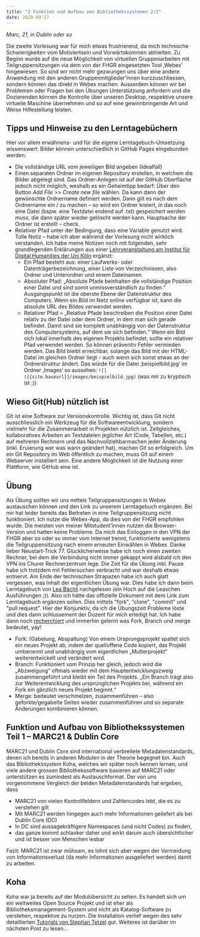```yaml
---
title: "2 Funktion und Aufbau von Bibliothekssystemen 2/2"
date: 2020-09-27
---
```

*Marc, 21, in Dublin oder so*

Die zweite Vorlesung war für mich etwas frustrierend, da mich technische Schwierigkeiten vom Motiviertsein und Vorwärtskommen abhielten. 
Zu Beginn wurde auf die neue Möglichkeit von virtuellen Gruppenarbeiten mit Teilgruppensitzungen via dem von der FHGR eingesetzten Tool ‚Webex‘ hingewiesen. So sind wir nicht mehr gezwungen uns über eine andere Anwendung mit den anderen Gruppenmitglieder’innen kurzzuschliessen, sondern können das direkt in Webex machen. Ausserdem können wir bei Problemen oder Fragen bei den Übungen Unterstützung anfordern und die Dozierenden können die Kontrolle über unseren Desktop, respektive unsere virtuelle Maschine übernehmen und so auf eine gewinnbringende Art und Weise Hilfestellung leisten. 

## Tipps und Hinweise zu den Lerntagebüchern 
Hier vor allem erwähnens- und für die eigene Lerntagebuch-Umsetzung wissenswert: Bilder können unterschiedlich in GitHub Pages eingebunden werden. 
+ Die vollständige URL vom jeweiligen Bild angeben (Idealfall)
+ Einen separaten Ordner im eigenen Repository erstellen, in welchem die Bilder abgelegt sind. Das Ordner-Anlegen ist auf der GitHub Oberfläche jedoch nicht möglich, weshalb es ein Geheimtipp bedarf: Über den Button *Add File* >> *Create new file* wählen. Da kann dann der gewünschte Ordnername definiert werden. Dann gilt es nach dem Ordnername ein / zu machen – so wird ein Ordner kreiert, in das noch eine Datei (bspw. eine Textdatei endend auf .txt) gespeichert werden muss, die dann später wieder gelöscht werden kann. Hauptsache der Ordner ist erstellt – check. 
+ Relativer Pfad unter der Bedingung, dass eine Variable genutzt wird. Tolle Notiz – habe ich aber während der Vorlesung nicht wirklich verstanden. Ich habe meine Notizen noch mit folgenden, sehr grundlegenden Erklärungen aus einer [Lehrveranstaltung am Institut für Digital Humanities der Uni Köln](https://lehre.idh.uni-koeln.de/lehrveranstaltungen/wisem19/basissysteme-der-informationsverarbeitung-1-bsi-2/web-technologien/html-1/relative-vs-absolute-pfade/) ergänzt:
  + Ein Pfad besteht aus:  einer Laufwerks- oder Datenträgerbezeichnung, einer Liste von Verzeichnissen, also Ordner und Unterordner und einem Dateinamen
  + Absoluter Pfad:  „Absolute Pfade beinhalten die vollständige Position einer Datei und sind somit unmissverständlich zu finden.“ Ausgangspunkt ist die oberste Ebene der  Datenstruktur des Computers. Wenn ein Bild im Netz online verfügbar ist, kann die absolute URL des Bildes verwendet werden.
  + Relativer Pfad = „Relative Pfade beschreiben die Position einer Datei relativ zu der Datei oder dem Ordner, in dem man sich gerade befindet. Damit sind sie komplett unabhängig von der Datenstruktur des Computersystems, auf dem sie sich befinden.“ Wenn ein Bild sich lokal innerhalb des eigenen Projekts befindet, sollte ein relativer Pfad verwendet werden. So können präventiv Fehler vermieden werden. Das Bild bleibt erreichbar, solange das Bild mit der HTML-Datei im gleichen Ordner liegt - auch wenn sich sonst etwas an der Ordnerstruktur ändert.
Das würde für die Datei ‚beispielbild.jpg‘ im Ordner ‚Images‘ so aussehen: 
```![]({{site.baseurl}}/images/beispielbild.jpg)``` (was mir zu kryptisch ist ;))

## Wieso Git(Hub) nützlich ist
Git ist eine Software zur Versionskontrolle. Wichtig ist, dass Git nicht ausschliesslich ein Werkzeug für die Softwareentwicklung, sondern vielmehr für die Zusammenarbeit in Projekten nützlich ist. Zeitgleiches, kollaboratives Arbeiten an Textdateien jeglicher Art (Code, Tabellen, etc.) auf mehreren Rechnern und das Nachvollziehbarmachen jeder Änderung (inkl. Eruierung wer was wann geändert hat), machen Git so erfolgreich. Um ein Git Repository im Web öffentlich zu machen, muss Git auf einem Webserver installiert sein. Eine andere Möglichkeit ist die Nutzung einer Plattform, wie GitHub eine ist. 

## Übung
Als Übung sollten wir uns mittels Teilgruppensitzungen in Webex austauschen können und den Link zu unserem Lerntagebuch ergänzen. Bei mir hat leider bereits das Beitreten in eine Teilgruppensitzung nicht funktioniert. Ich nutze die Webex-App, da dies von der FHGR empfohlen wurde. Die meisten von meiner Mitstudent’innen nutzen die Browser-Version und hatten keine Probleme. Da mich das Einloggen in den VPN der FHGR aber so oder so immer vom Internet trennt, funktionierte wenigstens die Teilgruppensitzung nach einem erneuten Einwählen in Webex. Danke lieber Neustart-Trick 77. Glücklicherweise habe ich noch einen zweiten Rechner, bei dem die Verbindung nicht immer gekappt wird alsbald ich den VPN ins Churer Rechnerzentrum lege. Die Zeit für die Übung inkl. Pause habe ich trotzdem mit Fehlersuchen verbracht und war deshalb etwas entnervt. Am Ende der technischen Strapazen habe ich auch glatt vergessen, was Inhalt der eigentlichen Übung war. Dies habe ich dann beim Lerntagebuch von [Lea Bächli](https://leabaechli.github.io/bain/lektion2/) nachgelesen (ein Hoch auf die Leaschen Ausführungen ;)). Also ich hätte das offizielle Dokument mit dem Link zum Lerntagebuch ergänzen sollen. Dies mittels "fork", "clone", "commit" und "pull request". Hier der Konjunktiv, da ich die Übungszeit Probleme löste und dies dann schlussement der Dozent für mich erledigt hat. Ich habe dann noch [recherchiert](https://www.dev-insider.de/was-ist-ein-fork-a-745969/) und immerhin gelernt was Fork, Branch und merge bedeutet, yay!
+ Fork: (Gabelung, Abspaltung) Von einem Ursprungsprojekt spaltet sich ein neues Projekt ab, indem der quelloffene Code kopiert, das Projekt umbenennt und unabhängig vom eigentlichen „Mutterprojekt“ weiterentwickelt und verändert wird.
+ Branch: Funktioniert vom Prinzip her gleich, jedoch wird die „Abzweigung“ oftmals wieder mit dem Hauptentwicklungszweig zusammengeführt und bleibt ein Teil des Projekts. „Ein Branch trägt also zur Weiterentwicklung des ursprünglichen Projekts bei, während ein Fork ein gänzlich neues Projekt beginnt.“
+ Merge: bedeutet verschmelzen, zusammenführen – also geforkte/gegabelte Seiten wieder zusammenführen und so separate Änderungen kombinieren können. 

## Funktion und Aufbau von Bibliothekssystemen Teil 1 – MARC21 & Dublin Core
MARC21 und Dublin Core sind international verbreitete Metadatenstandards, denen ich bereits in anderen Modulen in der Theorie begegnet bin. Auch das Bibliothekssystem Koha, welches wir später noch kennen lernen, und viele andere grossen Bibliothekssoftware basieren auf MARC21 oder unterstützen es zumindest als Austauschformat. Der von uns vorgenommene Vergleich der beiden Metadatenstandards hat ergeben, dass 
+ MARC21 von vielen Kontrollfeldern und Zahlencodes lebt, die es zu verstehen gilt
+ Mit MARC21 werden hingegen auch mehr Informationen geliefert als bei Dublin Core (DC)
+ In DC sind aussagekräftigere Namespaces (und nicht Codes) zu finden,
+ das ganze kommt schlanker daher und wirkt darum auch übersichtlicher und ist besser von Menschen lesbar

Fazit: MARC21 ist zwar mühsam, es lohnt sich aber wegen der Vermeidung von Informationsverlust (da mehr Informationen ausgeliefert werden) damit zu arbeiten.

## Koha
Koha war ja bereits auf der Modulübersicht zu sehen. Es handelt sich um ein weltweites Open Source Projekt und ist eher als Bibliotheksmanagement-System und nicht als Katalog-Software zu verstehen, respektive zu nutzen. Die Installation verlief wegen des sehr detaillierten [Tutorials von Stephan Tetzel](https://zefanjas.de/wie-man-koha-installiert-und-fuer-schulen-einrichtet-teil-1/) gut. Weiteres ist darüber im nächsten Post zu lesen...
